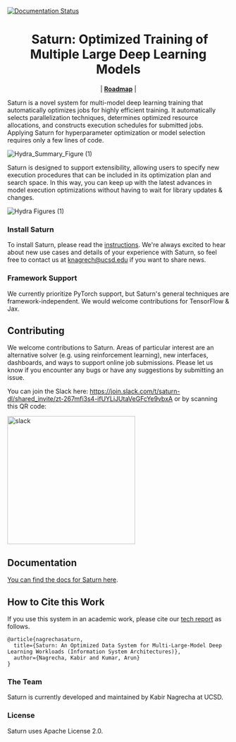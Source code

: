 [![Documentation Status](https://readthedocs.org/projects/saturn/badge/?version=latest)](https://saturn.readthedocs.io/en/latest/?badge=latest)

<div align="center"><h1>&nbsp;Saturn: Optimized Training of Multiple Large Deep Learning Models</h1></div>

<p align="center">
| <a href="ROADMAP.md"><b>Roadmap</b></a> | 
</p>

Saturn is a novel system for multi-model deep learning training that automatically optimizes jobs for highly efficient training.
It automatically selects parallelization techniques, determines optimized resource allocations, and constructs execution schedules
for submitted jobs. Applying Saturn for hyperparameter optimization or model selection requires only a few lines of code.

![Hydra_Summary_Figure (1)](https://github.com/knagrecha/saturn/assets/32966638/ecd6742e-1f33-4d76-a9da-e7c57bb9ad1f)

Saturn is designed to support extensibility, allowing users to specify new execution procedures that can be
included in its optimization plan and search space. In this way, you can keep up with the latest
advances in model execution optimizations without having to wait for library updates & changes.

![Hydra Figures (1)](https://github.com/knagrecha/saturn/assets/32966638/ef1f5787-0eb6-482b-849c-1d778b8c7488)


### Install Saturn

To install Saturn, please read the [instructions](INSTALL.md). We're always excited to hear about new use cases and details of your experience with Saturn, so feel free
to contact us at knagrech@ucsd.edu if you want to share news.

### Framework Support

We currently prioritize PyTorch support, but Saturn's general techniques are framework-independent. 
We would welcome contributions for TensorFlow & Jax.

## Contributing
We welcome contributions to Saturn. Areas of particular interest are an alternative solver (e.g. using reinforcement learning),
new interfaces, dashboards, and ways to support online job submissions. Please let us know if you encounter any bugs
or have any suggestions by submitting an issue.

You can join the Slack here: https://join.slack.com/t/saturn-dl/shared_invite/zt-267mfi3s4-ifUYLiJUtaVeGFcYe9vbxA or by scanning this QR code:

<img width="290" alt="slack" src="https://github.com/ollie-robin/saturn/assets/105469320/bcc1421c-1aec-486f-8520-cfccffb9f3da">



## Documentation
[You can find the docs for Saturn here](https://saturn.readthedocs.io/en/latest/).

## How to Cite this Work
If you use this system in an academic work, please cite our [tech report](https://adalabucsd.github.io/papers/TR_2023_Saturn.pdf) as follows.
```
@article{nagrechasaturn,
  title={Saturn: An Optimized Data System for Multi-Large-Model Deep Learning Workloads (Information System Architectures)},
  author={Nagrecha, Kabir and Kumar, Arun}
}
```
### The Team
Saturn is currently developed and maintained by Kabir Nagrecha at UCSD.

### License
Saturn uses Apache License 2.0.


